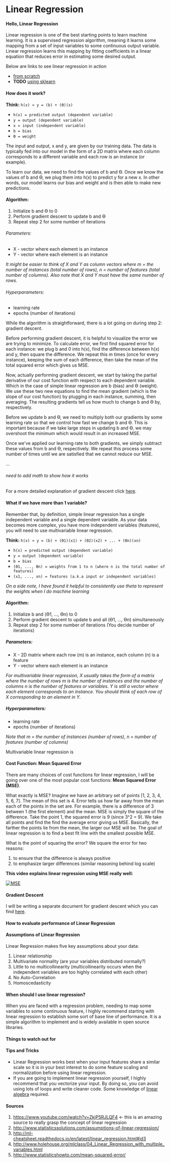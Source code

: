 # Linear Regression

#### Hello, Linear Regression
Linear regression is one of the best starting points to learn machine learning. It is a supervised regression algorithm, meaning it learns some mapping from a set of input variables to some continuous output variable. Linear regression learns this mapping by fitting coefficients in a linear equation that reduces error in estimating some desired output.

Below are links to see linear regression in action

* [from scratch](https://github.com/jimmychimmyy/machine_learning_notes/blob/master/linear_regression/linear_regression.ipynb)
* **TODO** [using sklearn]()

#### How does it work?

**Think:** `h(x) ≈ y = (b) + (ϴ)(x)`

* `h(x) = predicted output (dependent variable)`
* `y = output (dependent variable)`
* `x = input (independent variable)`
* `b = bias`
* `ϴ = weight`

The input and output, x and y, are given by our training data. The data is typically fed into our model in the form of a 2D matrix where each column corresponds to a different variable and each row is an instance (or example).

To learn our data, we need to find the values of b and ϴ. Once we know the values of b and ϴ, we plug them into h(x) to predict y for a new x. In other words, our model learns our bias and weight and is then able to make new predictions.

#### Algorithm:
1. Initialize b and ϴ to 0
2. Perform gradient descent to update b and ϴ
3. Repeat step 2 for some number of iterations

###### Parameters:
* X - vector where each element is an instance
* Y - vector where each element is an instance

*It might be easier to think of X and Y as column vectors where m = the number of instances (total number of rows), n = number of features (total number of columns). Also note that X and Y must have the same number of rows.*

###### Hyperparameters:
* learning rate
* epochs (number of iterations)

While the algorithm is straightforward, there is a lot going on during step 2: gradient descent.

Before performing gradient descent, it is helpful to visualize the error we are trying to minimize. To calculate error, we first find squared error for each instance: we plug b and 0 into h(x), find the difference between h(x) and y, then square the difference. We repeat this m times (once for every instance), keeping the sum of each difference, then take the mean of the total squared error which gives us MSE.

Now, actually performing gradient descent, we start by taking the partial derivative of our cost function with respect to each dependent variable. Which in the case of simple linear regression are b (bias) and ϴ (weight). We use these two new equations to find the mean gradient (which is the slope of our cost function) by plugging in each instance, summing, then averaging. The resulting gradients tell us how much to change b and ϴ by, respectively.

Before we update b and ϴ, we need to multiply both our gradients by some learning rate so that we control how fast we change b and ϴ. This is important because if we take large steps in updating b and ϴ, we may overshoot the minimum which would result in an increased MSE.

Once we've applied our learning rate to both gradients, we simply subtract these values from b and ϴ, respectively. We repeat this process some number of times until we are satisfied that we cannot reduce our MSE.

...

###### need to add math to show how it works

For a more detailed explanation of gradient descent click [here](https://github.com/jimmychimmyy/machine_learning_notes/blob/master/gradient_descent/gradient_descent.md).

#### What if we have more than 1 variable?

Remember that, by definition, simple linear regression has a single independent variable and a single dependent variable. As your data becomes more complex, you have more independent variables (features), you will need to use multivariable linear regression.

**Think:** `h(x) ≈ y = (b) + (ϴ1)(x1) + (ϴ2)(x2) + ... + (ϴn)(xn)`

* `h(x) = predicted output (dependent variable)`
* `y = output (dependent variable)`
* `b = bias`
* `(ϴ1, ..., ϴn) = weights from 1 to n (where n is the total number of features)`
* `(x1, ..., xn) = features (a.k.a input or independent variables)`

*On a side note, I have found it helpful to consistently use theta to represent the weights when I do machine learning*

#### Algorithm:
1. Initialize b and (ϴ1, ..., ϴn) to 0
2. Perform gradient descent to update b and all (ϴ1, ..., ϴn) simultaneously
3. Repeat step 2 for some number of iterations (You decide number of iterations)

##### Parameters:
* X - 2D matrix where each row (m) is an instance, each column (n) is a feature
* Y - vector where each element is an instance

*For multivariable linear regression, X usually takes the form of a matrix where the number of rows m is the number of instances and the number of columns n is the number of features or variables. Y is still a vector where each element corresponds to an instance. You should think of each row of X corresponding to an element in Y.*

##### Hyperparameters:
* learning rate
* epochs (number of iterations)

*Note that m = the number of instances (number of rows), n = number of features (number of columns)*

Multivariable linear regression is

#### Cost Function: Mean Squared Error

There are many choices of cost functions for linear regression, I will be going over one of the most popular cost functions: **Mean Squared Error (MSE)**.

What exactly is MSE? Imagine we have an arbitrary set of points [1, 2, 3, 4, 5, 6, 7]. The mean of this set is 4. Error tells us how far away from the mean each of the points in the set are. For example, there is a difference of 3 between 1 (the first element) and the mean. MSE is simply the square of the difference. Take the point 1, the squared error is 9 (since 3^2 = 9). We take all points and find the find the average error giving us MSE. Basically, the farther the points lie from the mean, the larger our MSE will be. The goal of linear regression is to find a best fit line with the smallest possible MSE.

What is the point of squaring the error? We square the error for two reasons:
1. to ensure that the difference is always positive
2. to emphasize larger differences (similar reasoning behind log scale)

**This video explains linear regression using MSE really well:**

[![MSE](http://img.youtube.com/vi/ZkjP5RJLQF4/0.jpg)](https://www.youtube.com/watch?v=ZkjP5RJLQF4)

#### Gradient Descent

I will be writing a separate document for gradient descent which you can find [here](https://github.com/jimmychimmyy/machine_learning_notes/blob/master/gradient_descent/README.md).

#### How to evaluate performance of Linear Regression

#### Assumptions of Linear Regression

Linear Regression makes five key assumptions about your data:
1. Linear relationship
2. Multivariate normality (are your variables distributed normally?)
3. Little to no multicollinearity (multicollinearity occurs when the independent variables are too highly correlated with each other)
4. No Auto-Correlation
5. Homoscedasticity

#### When should I use linear regression?

When you are faced with a regression problem, needing to map some variables to some continuous feature, I highly recommend starting with linear regression to establish some sort of base line of performance. It is a simple algorithm to implement and is widely available in open source libraries.

#### Things to watch out for

#### Tips and Tricks

* Linear Regression works best when your input features share a similar scale so it is in your best interest to do some feature scaling and normalization before using linear regression.
* If you are going to implement linear regression yourself, I highly recommend that you vectorize your input. By doing so, you can avoid using lots of loops and write cleaner code. Some knowledge of [linear algebra](https://github.com/jimmychimmyy/machine_learning_notes) required.

#### Sources
1. https://www.youtube.com/watch?v=ZkjP5RJLQF4 <- this is an amazing source to really grasp the concept of linear regression
2. http://www.statisticssolutions.com/assumptions-of-linear-regression/
3. http://ml-cheatsheet.readthedocs.io/en/latest/linear_regression.html#id3
4. http://www.holehouse.org/mlclass/04_Linear_Regression_with_multiple_variables.html
5. http://www.statisticshowto.com/mean-squared-error/
